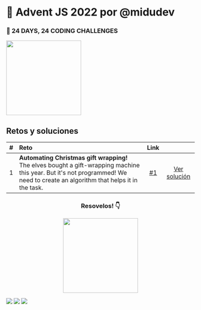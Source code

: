 # 🎄 Advent JS 2022 por @midudev

<div align="left">
    <h3>🎁 24 DAYS, 24 CODING CHALLENGES</h3>
    <img width="200" src="https://i.imgur.com/cA63wKc.png">
</div>

## Retos y soluciones

|  #  | Reto                                                                                                                                                                                                                               | Link |                                       |
| :-: | :--------------------------------------------------------------------------------------------------------------------------------------------------------------------------------------------------------------------------------- | :--------: | :-----------------------------------: |
|  1  | <b>Automating Christmas gift wrapping! </b><br>The elves bought a gift-wrapping machine this year. But it's not programmed! We need to create an algorithm that helps it in the task.                      |     [#1](https://youtube.com/)     | [Ver solución](./challenges/reto01.md)  |


<div align="center">
    <h3>Resovelos! 👇 </h3>
    <a target="_blank" href="https://adventjs.dev">
      <img src="https://i.imgur.com/T88xjI1.png" width="200">
    </a>
</div>

[![](https://img.shields.io/badge/-%40midudev-1DA1F2?style=flat-square&logo=twitter&logoColor=white)](https://twitter.com/midudev)
[![](https://img.shields.io/badge/-%40midudev-9146FF?style=flat-square&logo=twitch&logoColor=white)](https://www.twitch.tv/midudev)
[![](https://img.shields.io/badge/-%40midudev-ff0000?style=flat-square&logo=youtube&logoColor=white)](https://www.youtube.com/midudev)
